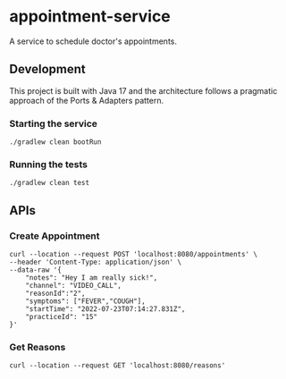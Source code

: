# appointment-service

A service to schedule doctor's appointments.

## Development

This project is built with Java 17 and the architecture follows a pragmatic approach of the Ports & Adapters pattern.

### Starting the service

`./gradlew clean bootRun`

### Running the tests

`./gradlew clean test`

## APIs

### Create Appointment

```
curl --location --request POST 'localhost:8080/appointments' \
--header 'Content-Type: application/json' \
--data-raw '{
    "notes": "Hey I am really sick!",
    "channel": "VIDEO_CALL",
    "reasonId":"2",
    "symptoms": ["FEVER","COUGH"],
    "startTime": "2022-07-23T07:14:27.831Z",
    "practiceId": "15"
}'
```

### Get Reasons

```
curl --location --request GET 'localhost:8080/reasons'
```
